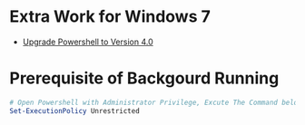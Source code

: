 # Extra Work for Windows 7

- [Upgrade Powershell to Version 4.0](http://blog.gz528.com/index.php/archives/89/comment-page-1)

# Prerequisite of Backgourd Running

```powershell
# Open Powershell with Administrator Privilege, Excute The Command below and Input 'A'.
Set-ExecutionPolicy Unrestricted
```

